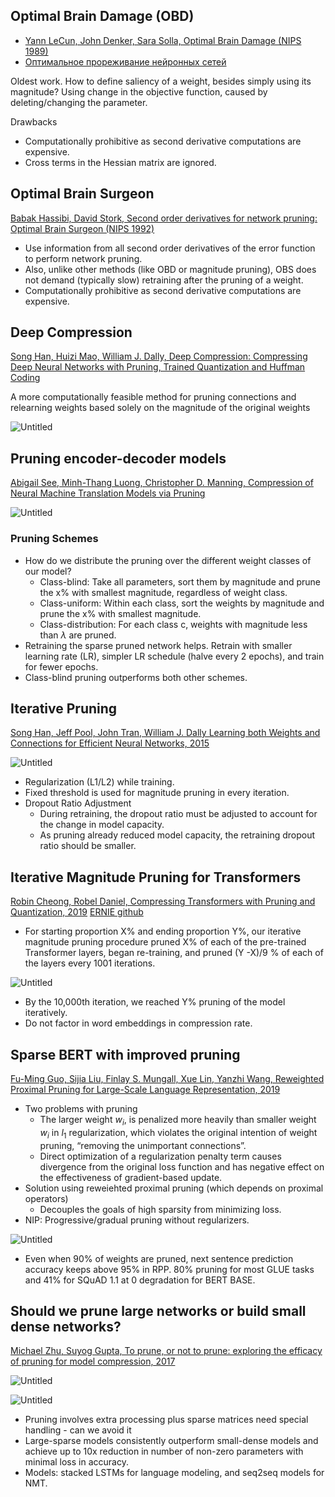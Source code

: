 ## Optimal Brain Damage (OBD)
- [Yann LeCun, John Denker, Sara Solla, Optimal Brain Damage (NIPS 1989)](https://papers.nips.cc/paper/1989/file/6c9882bbac1c7093bd25041881277658-Paper.pdf)
- [Оптимальное прореживание нейронных сетей](http://www.machinelearning.ru/wiki/index.php?title=OBD)

Oldest work.
How to define saliency of a weight, besides simply using its magnitude?
Using change in the objective function, caused by deleting/changing the parameter.

Drawbacks
- Computationally prohibitive as second derivative computations are expensive.
- Cross terms in the Hessian matrix are ignored.

## Optimal Brain Surgeon
[Babak Hassibi, David Stork, Second order derivatives for network pruning: Optimal Brain Surgeon (NIPS 1992)](https://proceedings.neurips.cc/paper/1992/file/303ed4c69846ab36c2904d3ba8573050-Paper.pdf)

- Use information from all second order derivatives of the error function to perform network pruning.
- Also, unlike other methods (like OBD or magnitude pruning), OBS does not demand (typically slow) retraining after the pruning of a weight.
- Computationally prohibitive as second derivative computations are expensive.

## Deep Compression
[Song Han, Huizi Mao, William J. Dally, Deep Compression: Compressing Deep Neural Networks with Pruning, Trained Quantization and Huffman Coding](https://arxiv.org/abs/1510.00149)

A more computationally feasible method for pruning connections and relearning weights based solely on the magnitude of the original weights

![Untitled](Untitled%204.png)

## Pruning encoder-decoder models
[Abigail See, Minh-Thang Luong, Christopher D. Manning, Compression of Neural Machine Translation Models via Pruning](https://arxiv.org/abs/1606.09274)

![Untitled](Untitled%201%202.png)

### Pruning Schemes
- How do we distribute the pruning over the different weight classes of our model?
    - Class-blind: Take all parameters, sort them by magnitude and prune the x% with smallest magnitude, regardless of weight class.
    - Class-uniform: Within each class, sort the weights by magnitude and prune the x% with smallest magnitude.
    - Class-distribution: For each class c, weights with magnitude less than $\lambda$ are pruned.
- Retraining the sparse pruned network helps. Retrain with smaller learning rate (LR), simpler LR schedule (halve every 2 epochs), and train for fewer epochs.
- Class-blind pruning outperforms both other schemes.

## Iterative Pruning
[Song Han, Jeff Pool, John Tran, William J. Dally Learning both Weights and Connections for Efficient Neural Networks, 2015](https://arxiv.org/abs/1506.02626)

![Untitled](Untitled%202%202.png)

- Regularization (L1/L2) while training.
- Fixed threshold is used for magnitude pruning in every iteration.
- Dropout Ratio Adjustment
    - During retraining, the dropout ratio must be adjusted to account for the change in model capacity.
    - As pruning already reduced model capacity, the retraining dropout ratio should be smaller.

## Iterative Magnitude Pruning for Transformers
[Robin Cheong, Robel Daniel, Compressing Transformers with Pruning and Quantization, 2019](https://web.stanford.edu/class/archive/cs/cs224n/cs224n.1194/reports/custom/15763707.pdf)
[ERNIE github](https://github.com/robeld/ERNIE)

- For starting proportion X% and ending proportion Y%, our iterative magnitude pruning procedure pruned X% of each of the pre-trained Transformer layers, began re-training, and pruned (Y -X)/9 % of each of the layers every 1001 iterations.

![Untitled](Untitled%203%201.png)

- By the 10,000th iteration, we reached Y% pruning of the model iteratively.
- Do not factor in word embeddings in compression rate.

## Sparse BERT with improved pruning
[Fu-Ming Guo, Sijia Liu, Finlay S. Mungall, Xue Lin, Yanzhi Wang, Reweighted Proximal Pruning for Large-Scale Language Representation, 2019](https://arxiv.org/abs/1909.12486)

- Two problems with pruning
    - The larger weight $w_i$, is penalized more heavily than smaller weight $w_i$ in $l_1$ regularization, which violates the original intention of weight pruning, “removing the unimportant connections”.
    - Direct optimization of a regularization penalty term causes divergence from the original loss function and has negative effect on the effectiveness of gradient-based update.
- Solution using reweiehted proximal pruning (which depends on proximal operators)
    - Decouples the goals of high sparsity from minimizing loss.
- NIP: Progressive/gradual pruning without regularizers.

![Untitled](Untitled%204%201.png)

- Even when 90% of weights are pruned, next sentence prediction accuracy keeps above 95% in RPP. 80% pruning for most GLUE tasks and 41% for SQuAD 1.1 at 0 degradation for BERT BASE.

## Should we prune large networks or build small dense networks?

[Michael Zhu, Suyog Gupta, To prune, or not to prune: exploring the efficacy of pruning for model compression, 2017](https://arxiv.org/abs/1710.01878)

![Untitled](Untitled%205.png)

![Untitled](Untitled%206.png)

- Pruning involves extra processing plus sparse matrices need special handling - can we avoid it
- Large-sparse models consistently outperform small-dense models and achieve up to 10x reduction in number of non-zero parameters with minimal loss in accuracy.
- Models: stacked LSTMs for language modeling, and seq2seq models for NMT.